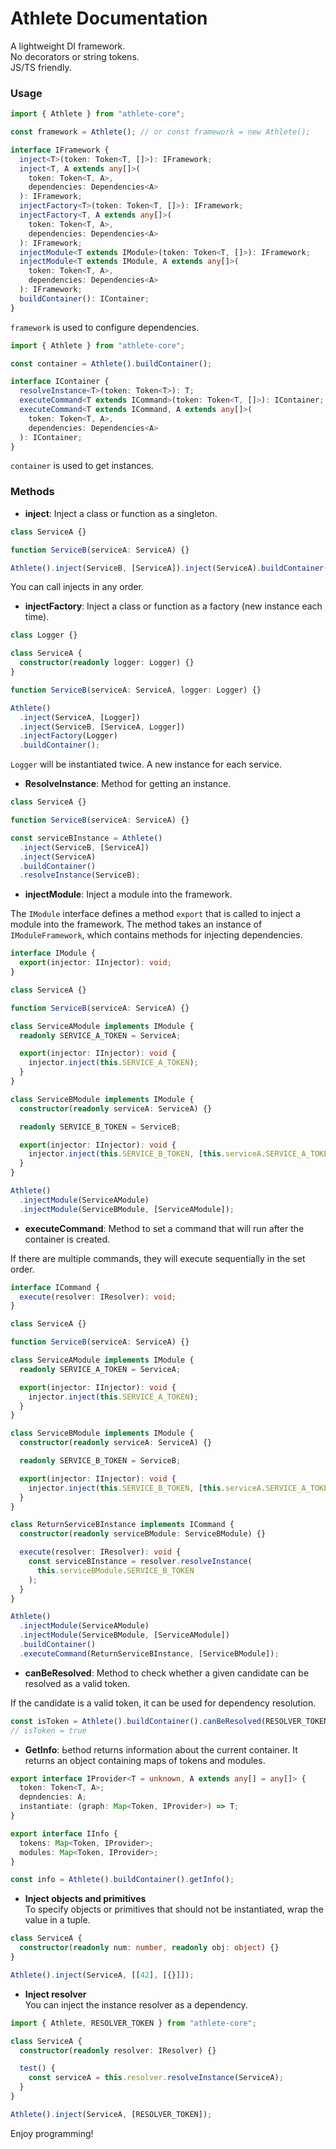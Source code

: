 # Athlete Documentation

A lightweight DI framework.  
No decorators or string tokens.  
JS/TS friendly.

### Usage

```typescript
import { Athlete } from "athlete-core";

const framework = Athlete(); // or const framework = new Athlete();
```

```typescript
interface IFramework {
  inject<T>(token: Token<T, []>): IFramework;
  inject<T, A extends any[]>(
    token: Token<T, A>,
    dependencies: Dependencies<A>
  ): IFramework;
  injectFactory<T>(token: Token<T, []>): IFramework;
  injectFactory<T, A extends any[]>(
    token: Token<T, A>,
    dependencies: Dependencies<A>
  ): IFramework;
  injectModule<T extends IModule>(token: Token<T, []>): IFramework;
  injectModule<T extends IModule, A extends any[]>(
    token: Token<T, A>,
    dependencies: Dependencies<A>
  ): IFramework;
  buildContainer(): IContainer;
}
```

`framework` is used to configure dependencies.

```typescript
import { Athlete } from "athlete-core";

const container = Athlete().buildContainer();
```

```typescript
interface IContainer {
  resolveInstance<T>(token: Token<T>): T;
  executeCommand<T extends ICommand>(token: Token<T, []>): IContainer;
  executeCommand<T extends ICommand, A extends any[]>(
    token: Token<T, A>,
    dependencies: Dependencies<A>
  ): IContainer;
}
```

`container` is used to get instances.

### Methods

- **inject**: Inject a class or function as a singleton.

```typescript
class ServiceA {}

function ServiceB(serviceA: ServiceA) {}

Athlete().inject(ServiceB, [ServiceA]).inject(ServiceA).buildContainer();
```

You can call injects in any order.

- **injectFactory**: Inject a class or function as a factory (new instance each time).

```typescript
class Logger {}

class ServiceA {
  constructor(readonly logger: Logger) {}
}

function ServiceB(serviceA: ServiceA, logger: Logger) {}

Athlete()
  .inject(ServiceA, [Logger])
  .inject(ServiceB, [ServiceA, Logger])
  .injectFactory(Logger)
  .buildContainer();
```

`Logger` will be instantiated twice. A new instance for each service.

- **ResolveInstance**: Method for getting an instance.

```typescript
class ServiceA {}

function ServiceB(serviceA: ServiceA) {}

const serviceBInstance = Athlete()
  .inject(ServiceB, [ServiceA])
  .inject(ServiceA)
  .buildContainer()
  .resolveInstance(ServiceB);
```

- **injectModule**: Inject a module into the framework.

The `IModule` interface defines a method `export` that is called to inject a module into the framework. The method takes an instance of `IModuleFramework`, which contains methods for injecting dependencies.

```typescript
interface IModule {
  export(injector: IInjector): void;
}
```

```typescript
class ServiceA {}

function ServiceB(serviceA: ServiceA) {}

class ServiceAModule implements IModule {
  readonly SERVICE_A_TOKEN = ServiceA;

  export(injector: IInjector): void {
    injector.inject(this.SERVICE_A_TOKEN);
  }
}

class ServiceBModule implements IModule {
  constructor(readonly serviceA: ServiceA) {}

  readonly SERVICE_B_TOKEN = ServiceB;

  export(injector: IInjector): void {
    injector.inject(this.SERVICE_B_TOKEN, [this.serviceA.SERVICE_A_TOKEN]);
  }
}

Athlete()
  .injectModule(ServiceAModule)
  .injectModule(ServiceBModule, [ServiceAModule]);
```

- **executeCommand**: Method to set a command that will run after the container is created.

If there are multiple commands, they will execute sequentially in the set order.

```typescript
interface ICommand {
  execute(resolver: IResolver): void;
}
```

```typescript
class ServiceA {}

function ServiceB(serviceA: ServiceA) {}

class ServiceAModule implements IModule {
  readonly SERVICE_A_TOKEN = ServiceA;

  export(injector: IInjector): void {
    injector.inject(this.SERVICE_A_TOKEN);
  }
}

class ServiceBModule implements IModule {
  constructor(readonly serviceA: ServiceA) {}

  readonly SERVICE_B_TOKEN = ServiceB;

  export(injector: IInjector): void {
    injector.inject(this.SERVICE_B_TOKEN, [this.serviceA.SERVICE_A_TOKEN]);
  }
}

class ReturnServiceBInstance implements ICommand {
  constructor(readonly serviceBModule: ServiceBModule) {}

  execute(resolver: IResolver): void {
    const serviceBInstance = resolver.resolveInstance(
      this.serviceBModule.SERVICE_B_TOKEN
    );
  }
}

Athlete()
  .injectModule(ServiceAModule)
  .injectModule(ServiceBModule, [ServiceAModule])
  .buildContainer()
  .executeCommand(ReturnServiceBInstance, [ServiceBModule]);
```

- **canBeResolved**: Method to check whether a given candidate can be resolved as a valid token.

If the candidate is a valid token, it can be used for dependency resolution.

```typescript
const isToken = Athlete().buildContainer().canBeResolved(RESOLVER_TOKEN);
// isToken = true
```

- **GetInfo**: Ьethod returns information about the current container. It returns an object containing maps of tokens and modules.

```typescript
export interface IProvider<T = unknown, A extends any[] = any[]> {
  token: Token<T, A>;
  depndencies: A;
  instantiate: (graph: Map<Token, IProvider>) => T;
}

export interface IInfo {
  tokens: Map<Token, IProvider>;
  modules: Map<Token, IProvider>;
}
```

```typescript
const info = Athlete().buildContainer().getInfo();
```

- **Inject objects and primitives**  
  To specify objects or primitives that should not be instantiated, wrap the value in a tuple.

```typescript
class ServiceA {
  constructor(readonly num: number, readonly obj: object) {}
}

Athlete().inject(ServiceA, [[42], [{}]]);
```

- **Inject resolver**  
  You can inject the instance resolver as a dependency.

```typescript
import { Athlete, RESOLVER_TOKEN } from "athlete-core";

class ServiceA {
  constructor(readonly resolver: IResolver) {}

  test() {
    const serviceA = this.resolver.resolveInstance(ServiceA);
  }
}

Athlete().inject(ServiceA, [RESOLVER_TOKEN]);
```

Enjoy programming!
